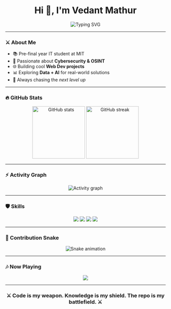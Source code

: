 <!-- Epic GitHub Profile README -->

<h1 align="center">Hi 👋, I'm Vedant Mathur</h1>

<p align="center">
  <img src="https://readme-typing-svg.herokuapp.com?font=Fira+Code&size=24&duration=2500&pause=1000&color=00F720&center=true&vCenter=true&width=600&lines=Pre-Final+Year+IT+Student+%F0%9F%93%9A;Cybersecurity+Enthusiast+%F0%9F%94%90;Web+Developer+%E2%9A%A1;OSINT+Explorer+%F0%9F%95%B5%EF%B8%8F;Always+learning+new+stuff+%F0%9F%92%AB" alt="Typing SVG" />
</p>

---

### ⚔️ About Me
- 📚 Pre-final year IT student at MIT  
- 🔐 Passionate about **Cybersecurity & OSINT**  
- 🌐 Building cool **Web Dev projects**  
- 📊 Exploring **Data + AI** for real-world solutions  
- 🚀 Always chasing the *next level up*  

---

### 🔥 GitHub Stats
<p align="center">
  <img src="https://github-readme-stats.vercel.app/api?username=vedantmathur&show_icons=true&theme=tokyonight" alt="GitHub stats" height="165"/>
  <img src="https://github-readme-streak-stats.herokuapp.com/?user=vedantmathur&theme=tokyonight" alt="GitHub streak" height="165"/>
</p>

---

### ⚡ Activity Graph
<p align="center">
  <img src="https://github-readme-activity-graph.vercel.app/graph?username=vedantmathur&theme=tokyo-night&hide_border=true" alt="Activity graph"/>
</p>

---

### 🛡️ Skills
<p align="center">
  <img src="https://img.shields.io/badge/Cybersecurity-%F0%9F%94%90-blue?style=for-the-badge" />
  <img src="https://img.shields.io/badge/Web%20Dev-%E2%9A%A1-yellow?style=for-the-badge" />
  <img src="https://img.shields.io/badge/OSINT-%F0%9F%95%B5%EF%B8%8F-red?style=for-the-badge" />
  <img src="https://img.shields.io/badge/Data%20Analysis-%F0%9F%93%8A-green?style=for-the-badge" />
</p>

---

### 🐍 Contribution Snake
<p align="center">
  <img src="https://raw.githubusercontent.com/vedantmathur/vedantmathur/output/snake.svg" alt="Snake animation"/>
</p>

---

### 🎶 Now Playing
<p align="center">
  <a href="https://github.com/kittinan/spotify-github-profile">
    <img src="https://spotify-github-profile.kittinanx.com/api/view?uid=b4xjs6jvtulnpaex4zu97jm11&cover_image=true&theme=default&show_offline=false&background_color=121212&interchange=false&bar_color_cover=false"/>
  </a>
</p>

---

<h3 align="center">⚔️ Code is my weapon. Knowledge is my shield. The repo is my battlefield. ⚔️</h3>
